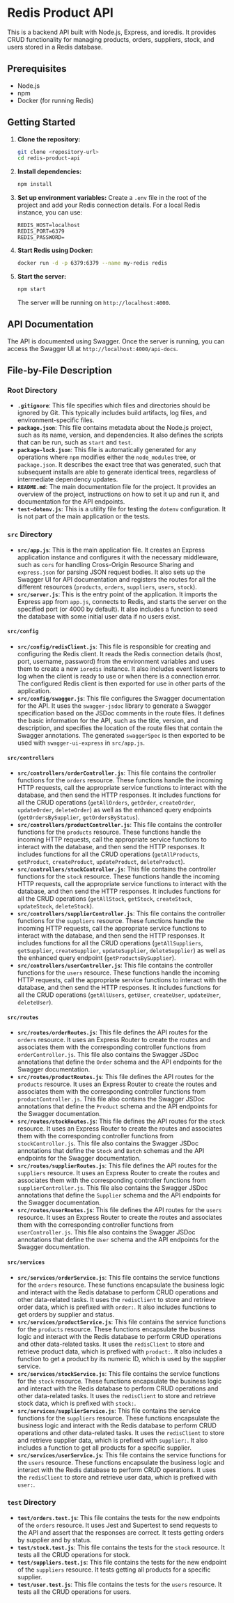 # Redis Product API

This is a backend API built with Node.js, Express, and ioredis. It provides CRUD functionality for managing products, orders, suppliers, stock, and users stored in a Redis database.

## Prerequisites

- Node.js
- npm
- Docker (for running Redis)

## Getting Started

1. **Clone the repository:**
   ```bash
   git clone <repository-url>
   cd redis-product-api
   ```

2. **Install dependencies:**
   ```bash
   npm install
   ```

3. **Set up environment variables:**
   Create a `.env` file in the root of the project and add your Redis connection details. For a local Redis instance, you can use:
   ```
   REDIS_HOST=localhost
   REDIS_PORT=6379
   REDIS_PASSWORD=
   ```

4. **Start Redis using Docker:**
   ```bash
   docker run -d -p 6379:6379 --name my-redis redis
   ```

5. **Start the server:**
   ```bash
   npm start
   ```
   The server will be running on `http://localhost:4000`.

## API Documentation

The API is documented using Swagger. Once the server is running, you can access the Swagger UI at `http://localhost:4000/api-docs`.

## File-by-File Description

### Root Directory

- **`.gitignore`**: This file specifies which files and directories should be ignored by Git. This typically includes build artifacts, log files, and environment-specific files.
- **`package.json`**: This file contains metadata about the Node.js project, such as its name, version, and dependencies. It also defines the scripts that can be run, such as `start` and `test`.
- **`package-lock.json`**: This file is automatically generated for any operations where `npm` modifies either the `node_modules` tree, or `package.json`. It describes the exact tree that was generated, such that subsequent installs are able to generate identical trees, regardless of intermediate dependency updates.
- **`README.md`**: The main documentation file for the project. It provides an overview of the project, instructions on how to set it up and run it, and documentation for the API endpoints.
- **`test-dotenv.js`**: This is a utility file for testing the `dotenv` configuration. It is not part of the main application or the tests.

### `src` Directory

- **`src/app.js`**: This is the main application file. It creates an Express application instance and configures it with the necessary middleware, such as `cors` for handling Cross-Origin Resource Sharing and `express.json` for parsing JSON request bodies. It also sets up the Swagger UI for API documentation and registers the routes for all the different resources (`products`, `orders`, `suppliers`, `users`, `stock`).
- **`src/server.js`**: This is the entry point of the application. It imports the Express app from `app.js`, connects to Redis, and starts the server on the specified port (or 4000 by default). It also includes a function to seed the database with some initial user data if no users exist.

#### `src/config`

- **`src/config/redisClient.js`**: This file is responsible for creating and configuring the Redis client. It reads the Redis connection details (host, port, username, password) from the environment variables and uses them to create a new `ioredis` instance. It also includes event listeners to log when the client is ready to use or when there is a connection error. The configured Redis client is then exported for use in other parts of the application.
- **`src/config/swagger.js`**: This file configures the Swagger documentation for the API. It uses the `swagger-jsdoc` library to generate a Swagger specification based on the JSDoc comments in the route files. It defines the basic information for the API, such as the title, version, and description, and specifies the location of the route files that contain the Swagger annotations. The generated `swaggerSpec` is then exported to be used with `swagger-ui-express` in `src/app.js`.

#### `src/controllers`

- **`src/controllers/orderController.js`**: This file contains the controller functions for the `orders` resource. These functions handle the incoming HTTP requests, call the appropriate service functions to interact with the database, and then send the HTTP responses. It includes functions for all the CRUD operations (`getAllOrders`, `getOrder`, `createOrder`, `updateOrder`, `deleteOrder`) as well as the enhanced query endpoints (`getOrdersBySupplier`, `getOrdersByStatus`).
- **`src/controllers/productController.js`**: This file contains the controller functions for the `products` resource. These functions handle the incoming HTTP requests, call the appropriate service functions to interact with the database, and then send the HTTP responses. It includes functions for all the CRUD operations (`getAllProducts`, `getProduct`, `createProduct`, `updateProduct`, `deleteProduct`).
- **`src/controllers/stockController.js`**: This file contains the controller functions for the `stock` resource. These functions handle the incoming HTTP requests, call the appropriate service functions to interact with the database, and then send the HTTP responses. It includes functions for all the CRUD operations (`getAllStock`, `getStock`, `createStock`, `updateStock`, `deleteStock`).
- **`src/controllers/supplierController.js`**: This file contains the controller functions for the `suppliers` resource. These functions handle the incoming HTTP requests, call the appropriate service functions to interact with the database, and then send the HTTP responses. It includes functions for all the CRUD operations (`getAllSuppliers`, `getSupplier`, `createSupplier`, `updateSupplier`, `deleteSupplier`) as well as the enhanced query endpoint (`getProductsBySupplier`).
- **`src/controllers/userController.js`**: This file contains the controller functions for the `users` resource. These functions handle the incoming HTTP requests, call the appropriate service functions to interact with the database, and then send the HTTP responses. It includes functions for all the CRUD operations (`getAllUsers`, `getUser`, `createUser`, `updateUser`, `deleteUser`).

#### `src/routes`

- **`src/routes/orderRoutes.js`**: This file defines the API routes for the `orders` resource. It uses an Express Router to create the routes and associates them with the corresponding controller functions from `orderController.js`. This file also contains the Swagger JSDoc annotations that define the `Order` schema and the API endpoints for the Swagger documentation.
- **`src/routes/productRoutes.js`**: This file defines the API routes for the `products` resource. It uses an Express Router to create the routes and associates them with the corresponding controller functions from `productController.js`. This file also contains the Swagger JSDoc annotations that define the `Product` schema and the API endpoints for the Swagger documentation.
- **`src/routes/stockRoutes.js`**: This file defines the API routes for the `stock` resource. It uses an Express Router to create the routes and associates them with the corresponding controller functions from `stockController.js`. This file also contains the Swagger JSDoc annotations that define the `Stock` and `Batch` schemas and the API endpoints for the Swagger documentation.
- **`src/routes/supplierRoutes.js`**: This file defines the API routes for the `suppliers` resource. It uses an Express Router to create the routes and associates them with the corresponding controller functions from `supplierController.js`. This file also contains the Swagger JSDoc annotations that define the `Supplier` schema and the API endpoints for the Swagger documentation.
- **`src/routes/userRoutes.js`**: This file defines the API routes for the `users` resource. It uses an Express Router to create the routes and associates them with the corresponding controller functions from `userController.js`. This file also contains the Swagger JSDoc annotations that define the `User` schema and the API endpoints for the Swagger documentation.

#### `src/services`

- **`src/services/orderService.js`**: This file contains the service functions for the `orders` resource. These functions encapsulate the business logic and interact with the Redis database to perform CRUD operations and other data-related tasks. It uses the `redisClient` to store and retrieve order data, which is prefixed with `order:`. It also includes functions to get orders by supplier and status.
- **`src/services/productService.js`**: This file contains the service functions for the `products` resource. These functions encapsulate the business logic and interact with the Redis database to perform CRUD operations and other data-related tasks. It uses the `redisClient` to store and retrieve product data, which is prefixed with `product:`. It also includes a function to get a product by its numeric ID, which is used by the supplier service.
- **`src/services/stockService.js`**: This file contains the service functions for the `stock` resource. These functions encapsulate the business logic and interact with the Redis database to perform CRUD operations and other data-related tasks. It uses the `redisClient` to store and retrieve stock data, which is prefixed with `stock:`.
- **`src/services/supplierService.js`**: This file contains the service functions for the `suppliers` resource. These functions encapsulate the business logic and interact with the Redis database to perform CRUD operations and other data-related tasks. It uses the `redisClient` to store and retrieve supplier data, which is prefixed with `supplier:`. It also includes a function to get all products for a specific supplier.
- **`src/services/userService.js`**: This file contains the service functions for the `users` resource. These functions encapsulate the business logic and interact with the Redis database to perform CRUD operations. It uses the `redisClient` to store and retrieve user data, which is prefixed with `user:`.

### `test` Directory

- **`test/orders.test.js`**: This file contains the tests for the new endpoints of the `orders` resource. It uses Jest and Supertest to send requests to the API and assert that the responses are correct. It tests getting orders by supplier and by status.
- **`test/stock.test.js`**: This file contains the tests for the `stock` resource. It tests all the CRUD operations for stock.
- **`test/suppliers.test.js`**: This file contains the tests for the new endpoint of the `suppliers` resource. It tests getting all products for a specific supplier.
- **`test/user.test.js`**: This file contains the tests for the `users` resource. It tests all the CRUD operations for users.

